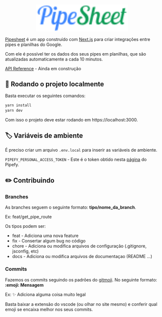 <br />
<p align="center">
  <img src="public/logo.svg" alt="PipeSheet logo" width="300"/>
</p>



[Pipesheet](https://pipesheet.vercel.app) é um app construído com [Next.js](https://nextjs.org/) para criar integrações entre pipes e planilhas do Google.

Com ele é possível ter os dados dos seus pipes em planilhas, que são atualizadas automaticamente a cada 10 minutos.

[API Reference]() - Ainda em construção

## 🚀 Rodando o projeto localmente

Basta executar os seguintes comandos:

```bash
yarn install
yarn dev
```

Com isso o projeto deve estar rodando em https://localhost:3000.

## 🏷️ Variáveis de ambiente

É preciso criar um arquivo `.env.local` para inserir as variáveis de ambiente.

`PIPEFY_PERSONAL_ACCESS_TOKEN` - Este é o token obtido nesta [página](https://app.pipefy.com/tokens) do Pipefy.

## ✏️ Contribuindo

### Branches

As branches seguem o seguinte formato: **tipo/nome_da_branch**. 

Ex: feat/get_pipe_route

Os tipos podem ser:

- feat - Adiciona uma nova feature
- fix - Consertar algum bug no código
- chore - Adiciona ou modifica arquivos de configuração (.gitignore, jsconfig, etc)
- docs - Adiciona ou modifica arquivos de documentaçao (README ...)

### Commits

Fazemos os commits seguindo os padrões do [gitmoji](https://gitmoji.dev/). No seguinte formato: **:emoji: Mensagem**

Ex: ✨ Adiciona alguma coisa muito legal

Basta baixar a extensão do vscode (ou olhar no site mesmo) e conferir qual emoji se encaixa melhor nos seus commits.

